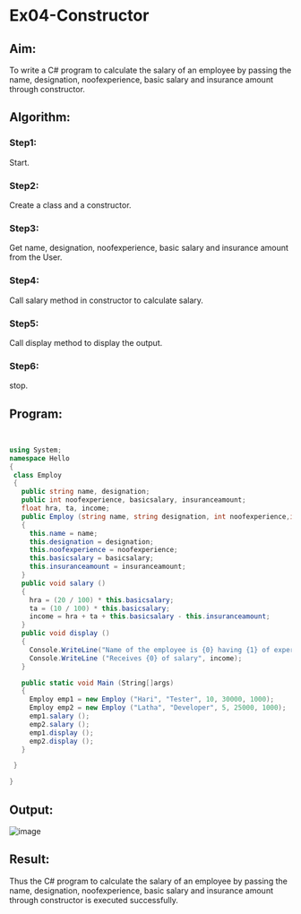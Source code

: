# Ex04-Constructor
## Aim:
 To write a C# program to calculate the salary of an employee by passing the name, designation, noofexperience, basic salary and insurance amount through constructor.
 
 ## Algorithm:
### Step1:
Start.

### Step2:
Create a class and a constructor.

### Step3:
Get name, designation, noofexperience, basic salary and insurance amount from the User.

### Step4:
Call salary method in constructor to calculate salary.

### Step5:
Call display method to display the output.

### Step6:
stop.
 
 
 
 ## Program:
 ```c#
 

using System;
namespace Hello
{
  class Employ
  {
    public string name, designation;
    public int noofexperience, basicsalary, insuranceamount;
    float hra, ta, income;
    public Employ (string name, string designation, int noofexperience,int basicsalary, int insuranceamount)
    {
      this.name = name;
      this.designation = designation;
      this.noofexperience = noofexperience;
      this.basicsalary = basicsalary;
      this.insuranceamount = insuranceamount;
    }
    public void salary ()
    {
      hra = (20 / 100) * this.basicsalary;
      ta = (10 / 100) * this.basicsalary;
      income = hra + ta + this.basicsalary - this.insuranceamount;
    }
    public void display ()
    {
      Console.WriteLine("Name of the employee is {0} having {1} of experience, working as {2}",this.name, this.noofexperience, this.designation);
      Console.WriteLine ("Receives {0} of salary", income);
    }

    public static void Main (String[]args)
    {
      Employ emp1 = new Employ ("Hari", "Tester", 10, 30000, 1000);
      Employ emp2 = new Employ ("Latha", "Developer", 5, 25000, 1000);
      emp1.salary ();
      emp2.salary ();
      emp1.display ();
      emp2.display ();
    }

  }

}
```
 
 ## Output:
 ![image](https://user-images.githubusercontent.com/75235427/167242721-210c24a4-08a8-456f-9bcf-6cbf4cf9c34b.png)

 
 ## Result:
 Thus the C# program to calculate the salary of an employee by passing the name, designation, noofexperience, basic salary and insurance amount through constructor is executed successfully.
